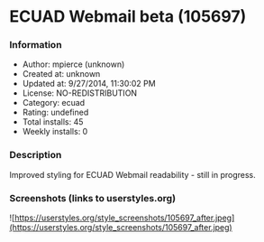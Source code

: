# ECUAD Webmail beta (105697)

### Information
- Author: mpierce (unknown)
- Created at: unknown
- Updated at: 9/27/2014, 11:30:02 PM
- License: NO-REDISTRIBUTION
- Category: ecuad
- Rating: undefined
- Total installs: 45
- Weekly installs: 0


### Description
Improved styling for ECUAD Webmail readability - still in progress.


### Screenshots (links to userstyles.org)
![https://userstyles.org/style_screenshots/105697_after.jpeg](https://userstyles.org/style_screenshots/105697_after.jpeg)


